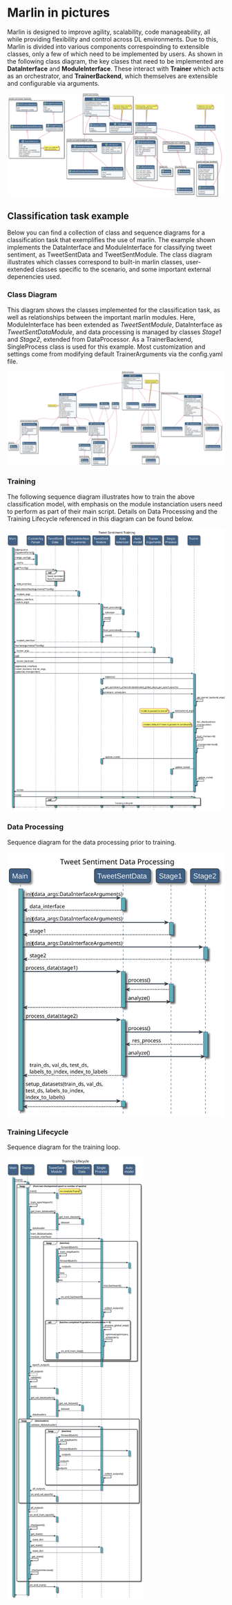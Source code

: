 # Marlin in pictures

Marlin is designed to improve agility, scalability, code manageability, all while
providing flexibility and control across DL environments. Due to this, Marlin is divided
into various components correspoinding to extensible classes, only a few of which need to
be implemented by users. As shown in the following class diagram, the key clases that need
to be implemented are **DataInterface** and **ModuleInterface**. These interact with **Trainer** which
acts as an orchestrator, and **TrainerBackend**, which themselves are extensible and configurable via
arguments.

![](../UML/diagrams/out/classes.svg)

## Classification task example

Below you can find a collection of class and sequence diagrams
for a classification task that exemplifies the use of marlin. The example
shown implements the DataInterface and ModuleInterface for classifying tweet
sentiment, as TweetSentData and TweetSentModule. The class diagram
illustrates which classes correspond to built-in marlin classes, user-extended
classes specific to the scenario, and some important external depenencies used.

### Class Diagram

This diagram shows the classes implemented for the classification task, as well as
relationships between the important marlin modules. Here, ModuleInterface has been
extended as *TweetSentModule*, DataInterface as *TweetSentDataModule*, and
data processing is managed by classes *Stage1* and *Stage2*, extended from DataProcessor. As a TrainerBackend, SingleProcess class is used for this example.
Most customization and settings come from modifying default TrainerArguments
via the config.yaml file.

![](../UML/diagrams/out/classifier.svg)

### Training

The following sequence diagram illustrates how to train the above classification
model, with emphasis on the module instanciation users need to perform as part
of their main script. Details on Data Processing and the Training Lifecycle referenced
in this diagram can be found below.

![](../UML/diagrams/out/classification_train.svg)

### Data Processing

Sequence diagram for the data processing prior to training.

![](../UML/diagrams/out/classification_data_processing.svg)

### Training Lifecycle

Sequence diagram for the training loop.

![](../UML/diagrams/out/training_lifecycle.svg)
